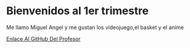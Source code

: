 # Bienvenidos al 1er trimestre
Me llamo Miguel Angel y me gustan los videojuego,el basket y el anime  

[Enlace Al GitHub Del Profesor](https://github.com/d-prieto?tab=overview&from=2021-07-01&to=2021-07-31)

